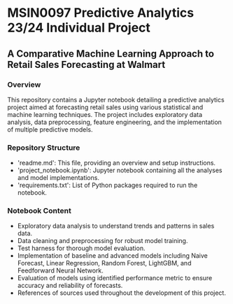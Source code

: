 # MSIN0097 Predictive Analytics 23/24 Individual Project

## A Comparative Machine Learning Approach to Retail Sales Forecasting at Walmart

### Overview
This repository contains a Jupyter notebook detailing a predictive analytics project aimed at forecasting retail sales using various statistical and machine learning techniques. The project includes exploratory data analysis, data preprocessing, feature engineering, and the implementation of multiple predictive models.

### Repository Structure
- 'readme.md': This file, providing an overview and setup instructions.
- 'project_notebook.ipynb': Jupyter notebook containing all the analyses and model implementations.
- 'requirements.txt': List of Python packages required to run the notebook.

### Notebook Content
- Exploratory data analysis to understand trends and patterns in sales data.
- Data cleaning and preprocessing for robust model training.
- Test harness for thorough model evaluation.
- Implementation of baseline and advanced models including Naive Forecast, Linear Regression, Random Forest, LightGBM, and Feedforward Neural Network.
- Evaluation of models using identified performance metric to ensure accuracy and reliability of forecasts.
- References of sources used throughout the development of this project.
